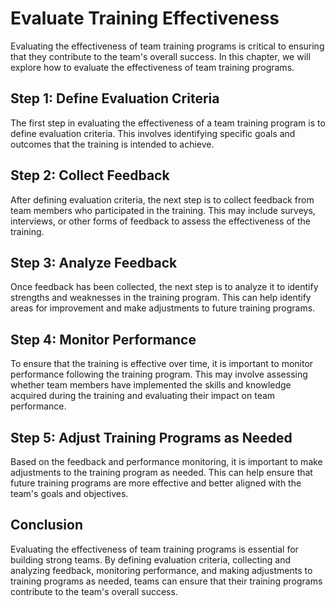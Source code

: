 # Evaluate Training Effectiveness

Evaluating the effectiveness of team training programs is critical to ensuring that they contribute to the team's overall success. In this chapter, we will explore how to evaluate the effectiveness of team training programs.

## Step 1: Define Evaluation Criteria

The first step in evaluating the effectiveness of a team training program is to define evaluation criteria. This involves identifying specific goals and outcomes that the training is intended to achieve.

## Step 2: Collect Feedback

After defining evaluation criteria, the next step is to collect feedback from team members who participated in the training. This may include surveys, interviews, or other forms of feedback to assess the effectiveness of the training.

## Step 3: Analyze Feedback

Once feedback has been collected, the next step is to analyze it to identify strengths and weaknesses in the training program. This can help identify areas for improvement and make adjustments to future training programs.

## Step 4: Monitor Performance

To ensure that the training is effective over time, it is important to monitor performance following the training program. This may involve assessing whether team members have implemented the skills and knowledge acquired during the training and evaluating their impact on team performance.

## Step 5: Adjust Training Programs as Needed

Based on the feedback and performance monitoring, it is important to make adjustments to the training program as needed. This can help ensure that future training programs are more effective and better aligned with the team's goals and objectives.

## Conclusion

Evaluating the effectiveness of team training programs is essential for building strong teams. By defining evaluation criteria, collecting and analyzing feedback, monitoring performance, and making adjustments to training programs as needed, teams can ensure that their training programs contribute to the team's overall success.
